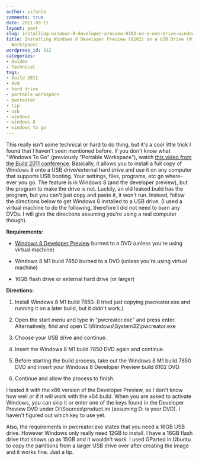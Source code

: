 ```yaml
---
author: yifanlu
comments: true
date: 2011-09-17
layout: post
slug: installing-windows-8-developer-preview-8102-on-a-usb-drive-windows-to-goportable-workspace
title: Installing Windows 8 Developer Preview (8102) on a USB Drive (Windows To Go/Portable
  Workspace)
wordpress_id: 312
categories:
- Guides
- Technical
tags:
- build 2011
- dvd
- hard drive
- portable workspace
- pwcreator
- tip
- usb
- windows
- windows 8
- windows to go
---
```


This really isn't some technical or hard to do thing, but it's a cool little trick I found that I haven't seen mentioned before. If you don't know what "Windows To Go" (previously "Portable Workspace"), watch [this video from the Build 2011 conference](http://channel9.msdn.com/Events/BUILD/BUILD2011/HW-245T). Basically, it allows you to install a full copy of Windows 8 onto a USB drive/external hard drive and use it on any computer that supports USB booting. Your settings, files, programs, etc go where-ever you go. The feature is in Windows 8 (and the developer preview), but the program to make the drive is not. Luckily, an old leaked build has the program, but you can't just copy and paste it, it won't run. Instead, follow the directions below to get Windows 8 installed to a USB drive. (I used a virtual machine to do the following, therefore I did not need to burn any DVDs. I will give the directions assuming you're using a real computer though).<!-- more -->

**Requirements:**



	
  * [Windows 8 Developer Preview](http://msdn.microsoft.com/en-us/windows/apps/br229516) burned to a DVD (unless you're using virtual machine)

	
  * Windows 8 M1 build 7850 burned to a DVD (unless you're using virtual machine)

	
  * 16GB flash drive or external hard drive (or larger)




**Directions:**








	
  1. Install Windows 8 M1 build 7850. (I tried just copying pwcreator.exe and running it on a later build, but it didn't work.)

	
  2. Open the start menu and type in "pwcreator.exe" and press enter. Alternatively, find and open C:\Windows\System32\pwcreator.exe

	
  3. Choose your USB drive and continue.

	
  4. Insert the Windows 8 M1 build 7850 DVD again and continue.

	
  5. Before starting the build process, take out the Windows 8 M1 build 7850 DVD and insert your Windows 8 Developer Preview build 8102 DVD.

	
  6. Continue and allow the process to finish.




I tested it with the x86 version of the Developer Preview, so I don't know how well or if it will work with the x64 build. When you are asked to activate Windows, you can skip it or enter one of the keys found in the Developer Preview DVD under D:\Sources\product.ini (assuming D: is your DVD). I haven't figured out which key to use yet.







Also, the requirements in pwcreator.exe states that you need a 16GB USB drive. However Windows only really need 12GB to install. I have a 16GB flash drive that shows up as 15GB and it wouldn't work. I used GParted in Ubuntu to copy the partitions from a larger USB drive over after creating the image and it works fine. Just a tip.
